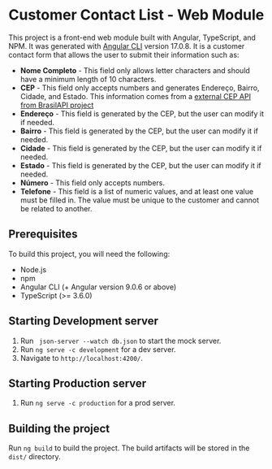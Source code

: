 # Customer Contact List - Web Module

This project is a front-end web module built with Angular, TypeScript, and NPM. It was generated with [Angular CLI](https://github.com/angular/angular-cli) version 17.0.8. It is a customer contact form that allows the user to submit their information such as:

- **Nome Completo** - This field only allows letter characters and should have a minimum length of 10 characters.
- **CEP** - This field only accepts numbers and generates Endereço, Bairro, Cidade, and Estado. This information comes from a [external CEP API from BrasilAPI project](https://brasilapi.com.br/docs#tag/CEP) 
- **Endereço** - This field is generated by the CEP, but the user can modify it if needed.
- **Bairro** - This field is generated by the CEP, but the user can modify it if needed.
- **Cidade** - This field is generated by the CEP, but the user can modify it if needed.
- **Estado** - This field is generated by the CEP, but the user can modify it if needed.
- **Número** - This field only accepts numbers.
- **Telefone** - This field is a list of numeric values, and at least one value must be filled in. The value must be unique to the customer and cannot be related to another.

## Prerequisites

To build this project, you will need the following:
- Node.js
- npm
- Angular CLI (+ Angular version 9.0.6 or above)
- TypeScript (>= 3.6.0)

## Starting Development server

1. Run ` json-server --watch db.json` to start the mock server.
2. Run `ng serve -c development` for a dev server. 
3. Navigate to `http://localhost:4200/`. 

## Starting Production server
1. Run `ng serve -c production` for a prod server. 

## Building the project

Run `ng build` to build the project. The build artifacts will be stored in the `dist/` directory.

